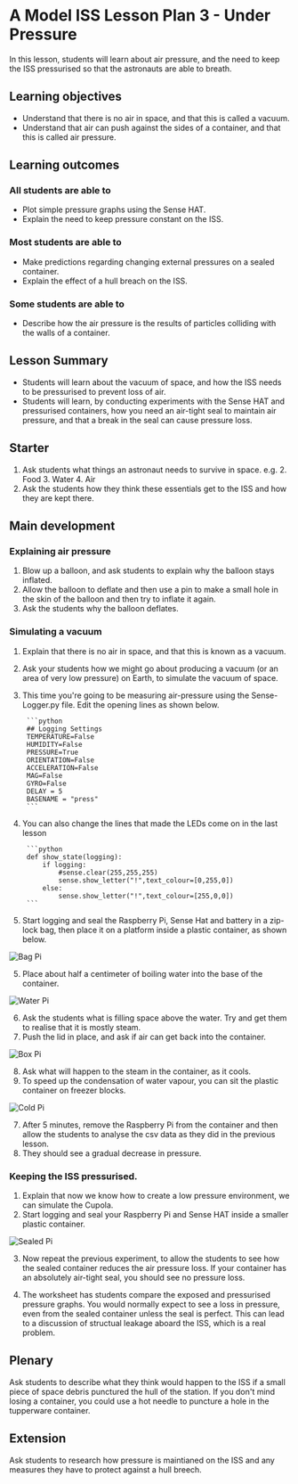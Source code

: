 # A Model ISS Lesson Plan 3 - Under Pressure

In this lesson, students will learn about air pressure, and the need to keep the ISS pressurised so that the astronauts are able to breath.

## Learning objectives

- Understand that there is no air in space, and that this is called a vacuum.
- Understand that air can push against the sides of a container, and that this is called air pressure.

## Learning outcomes

### All students are able to

- Plot simple pressure graphs using the Sense HAT.
- Explain the need to keep pressure constant on the ISS.

### Most students are able to

- Make predictions regarding changing external pressures on a sealed container.
- Explain the effect of a hull breach on the ISS.

### Some students are able to

- Describe how the air pressure is the results of particles colliding with the walls of a container.

## Lesson Summary

- Students will learn about the vacuum of space, and how the ISS needs to be pressurised to prevent loss of air.
- Students will learn, by conducting experiments with the Sense HAT and pressurised containers, how you need an air-tight seal to maintain air pressure, and that a break in the seal can cause pressure loss.

## Starter

1. Ask students what things an astronaut needs to survive in space. e.g.
    2. Food
    3. Water
    4. Air
2. Ask the students how they think these essentials get to the ISS and how they are kept there.

## Main development

### Explaining air pressure

1. Blow up a balloon, and ask students to explain why the balloon stays inflated. 
1. Allow the balloon to deflate and then use a pin to make a small hole in the skin of the balloon and then try to inflate it again.
1. Ask the students why the balloon deflates.

### Simulating a vacuum

1. Explain that there is no air in space, and that this is known as a vacuum.
1. Ask your students how we might go about producing a vacuum (or an area of very low pressure) on Earth, to simulate the vacuum of space.
1. This time you're going to be measuring air-pressure using the Sense-Logger.py file. Edit the opening lines as shown below.

		```python
		## Logging Settings
		TEMPERATURE=False
		HUMIDITY=False
		PRESSURE=True
		ORIENTATION=False
		ACCELERATION=False
		MAG=False
		GYRO=False
		DELAY = 5
		BASENAME = "press"
		```
1. You can also change the lines that made the LEDs come on in the last lesson

		```python
		def show_state(logging):
			if logging:
				#sense.clear(255,255,255)
				sense.show_letter("!",text_colour=[0,255,0])
			else:
				sense.show_letter("!",text_colour=[255,0,0])
		```

1. Start logging and seal the Raspberry Pi, Sense Hat and battery in a zip-lock bag, then place it on a platform inside a plastic container, as shown below.

![Bag Pi](images/bap-pi.jpg)

5. Place about half a centimeter of boiling water into the base of the container.

![Water Pi](images/water-pi.jpg)

6. Ask the students what is filling space above the water. Try and get them to realise that it is mostly steam.
7. Push the lid in place, and ask if air can get back into the container.

![Box Pi](images/box-pi.jpg)

8. Ask what will happen to the steam in the container, as it cools.
6. To speed up the condensation of water vapour, you can sit the plastic container on freezer blocks.

![Cold Pi](images/cold-pi.jpg)

7. After 5 minutes, remove the Raspberry Pi from the container and then allow the students to analyse the csv data as they did in the previous lesson.
8. They should see a gradual decrease in pressure.

### Keeping the ISS pressurised.
1. Explain that now we know how to create a low pressure environment, we can simulate the Cupola.
2. Start logging and seal your Raspberry Pi and Sense HAT inside a smaller plastic container.

![Sealed Pi](images/sealed-pi.jpg)

3. Now repeat the previous experiment, to allow the students to see how the sealed container reduces the air pressure loss. If your container has an absolutely air-tight seal, you should see no pressure loss.

4. The worksheet has students compare the exposed and pressurised pressure graphs. You would normally expect to see a loss in pressure, even from the sealed container unless the seal is perfect. This can lead to a discussion of structual leakage aboard the ISS, which is a real problem.

## Plenary

Ask students to describe what they think would happen to the ISS if a small piece of space debris punctured the hull of the station. If you don't mind losing a container, you could use a hot needle to puncture a hole in the tupperware container.

## Extension

Ask students to research how pressure is maintianed on the ISS and any measures they have to protect against a hull breech. 

